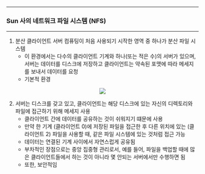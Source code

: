-----
### Sun 사의 네트워크 파일 시스템 (NFS)
-----
1. 분산 클라이언트 서버 컴퓨팅이 처음 사용되기 시작한 영역 중 하나가 분산 파일 시스템
   - 이 환경에서는 다수의 클라이언트 기계와 하나(또는 적은 수)의 서버가 있으며, 서버는 데이터를 디스크에 저장하고 클라이언트는 약속된 포맷에 따라 메세지를 보내서 데이터를 요청
   - 기본적 환경
<div align="center">
<img src="https://github.com/user-attachments/assets/3154d7b8-c32d-4217-bcb8-fb7fb7635a84">
</div>

2. 서버는 디스크를 갖고 있고, 클라이언트는 해당 디스크에 있는 자신의 디렉토리와 파일에 접근하기 위해 메세지 사용
   - 클라이언트 간에 데이터를 공유하는 것이 쉬워지기 떄문에 사용
   - 만약 한 기계 (클라이언트 0)에 저장된 파일을 접근한 후 다른 위치에 있는 (클라이언트 2) 파일을 사용할 때, 같은 파일 시스템에 있는 것처럼 접근 가능
   - 데이터는 연결된 기계 사이에서 자연스럽게 공유됨
   - 부차적인 장점으로는 중앙 집중형 관리로서, 예를 들어, 파일을 백업할 때에 많은 클라이언트들에서 하는 것이 아니라 몇 안되는 서버에서만 수행하면 됨
   - 또한, 보안적임
